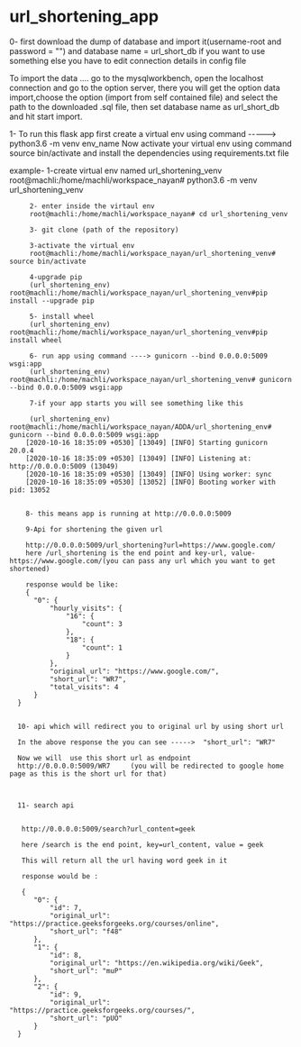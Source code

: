 # url_shortening_app

0- first download the dump of database and import it(username-root and password = "") and database name  = url_short_db
if you want to use something else you have to edit connection details in config file

To import the data .... go to the mysqlworkbench, open the localhost connection and go to the option server, there you will get the option data import,choose the option (import from self contained file) and select the path to the downloaded .sql file, then set database name as url_short_db and hit start import.


1- To run this flask app first create a virtual env using command -----> python3.6 -m venv env_name
   Now activate your virtual env using command source bin/activate and install the dependencies using requirements.txt file
   
example- 1-create virtual env named url_shortening_venv
         root@machli:/home/machli/workspace_nayan# python3.6 -m venv url_shortening_venv
         
         2- enter inside the virtaul env
         root@machli:/home/machli/workspace_nayan# cd url_shortening_venv
         
         3- git clone (path of the repository)
         
         3-activate the virtual env
         root@machli:/home/machli/workspace_nayan/url_shortening_venv# source bin/activate
         
         4-upgrade pip
         (url_shortening_env) root@machli:/home/machli/workspace_nayan/url_shortening_venv#pip install --upgrade pip
         
         5- install wheel
         (url_shortening_env) root@machli:/home/machli/workspace_nayan/url_shortening_venv#pip install wheel
         
         6- run app using command ----> gunicorn --bind 0.0.0.0:5009 wsgi:app
         (url_shortening_env) root@machli:/home/machli/workspace_nayan/url_shortening_venv# gunicorn --bind 0.0.0.0:5009 wsgi:app
         
         7-if your app starts you will see something like this
         
         (url_shortening_env) root@machli:/home/machli/workspace_nayan/ADDA/url_shortening_env# gunicorn --bind 0.0.0.0:5009 wsgi:app
        [2020-10-16 18:35:09 +0530] [13049] [INFO] Starting gunicorn 20.0.4
        [2020-10-16 18:35:09 +0530] [13049] [INFO] Listening at: http://0.0.0.0:5009 (13049)
        [2020-10-16 18:35:09 +0530] [13049] [INFO] Using worker: sync
        [2020-10-16 18:35:09 +0530] [13052] [INFO] Booting worker with pid: 13052
        
        
        8- this means app is running at http://0.0.0.0:5009
        
        9-Api for shortening the given url
        
        http://0.0.0.0:5009/url_shortening?url=https://www.google.com/
        here /url_shortening is the end point and key-url, value-https://www.google.com/(you can pass any url which you want to get shortened)
        
        response would be like:
        {
          "0": {
              "hourly_visits": {
                  "16": {
                      "count": 3
                  },
                  "18": {
                      "count": 1
                  }
              },
              "original_url": "https://www.google.com/",
              "short_url": "WR7",
              "total_visits": 4
          }
      }
      
      
      10- api which will redirect you to original url by using short url
      
      In the above response the you can see ----->  "short_url": "WR7"
      
      Now we will  use this short url as endpoint
      http://0.0.0.0:5009/WR7     (you will be redirected to google home page as this is the short url for that)
      
      
      
      11- search api
      
      
       http://0.0.0.0:5009/search?url_content=geek
       
       here /search is the end point, key=url_content, value = geek 
       
       This will return all the url having word geek in it 
       
       response would be :
       
       {
          "0": {
              "id": 7,
              "original_url": "https://practice.geeksforgeeks.org/courses/online",
              "short_url": "f48"
          },
          "1": {
              "id": 8,
              "original_url": "https://en.wikipedia.org/wiki/Geek",
              "short_url": "muP"
          },
          "2": {
              "id": 9,
              "original_url": "https://practice.geeksforgeeks.org/courses/",
              "short_url": "pUO"
          }
      }
      
      
      
      
      

